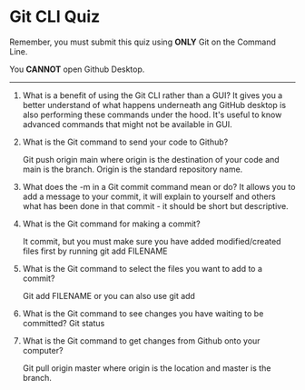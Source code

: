 # Git CLI Quiz

Remember, you must submit this quiz using **ONLY** Git on the Command Line.

You **CANNOT** open Github Desktop.

---

1. What is a benefit of using the Git CLI rather than a GUI?
   It gives you a better understand of what happens underneath ang GitHub desktop is also performing these commands under the hood. It's useful to know advanced commands that might not be available in GUI.

2. What is the Git command to send your code to Github?

   Git push origin main where origin is the destination of your code and main is the branch. Origin is the standard repository name.



3. What does the -m in a Git commit command mean or do?
   It allows you to add a message to your commit, it will explain to yourself and others what has been done in that commit - it should be short but descriptive.


4. What is the Git command for making a commit?

    It commit, but you must make sure you have added modified/created files first by running git add FILENAME

5. What is the Git command to select the files you want to add to a commit?

    Git add FILENAME or you can also use git add

6. What is the Git command to see changes you have waiting to be committed?
    Git status

7. What is the Git command to get changes from Github onto your computer?

   Git pull origin master where origin is the location and master is the branch.
